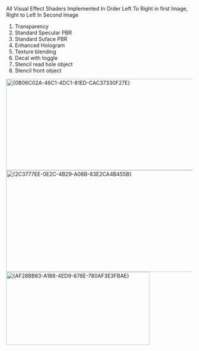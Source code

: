 All Visual Effect Shaders Implemented In Order Left To Right in first Image, Right to Left In Second Image

1.  Transparency
2.  Standard Specular PBR
3.  Standard Suface PBR
4.  Enhanced Hologram
5.  Texture blending
6.  Decal with toggle
7.  Stencil read hole object
8.  Stencil front object


<img width="836" height="246" alt="{0B06C02A-46C1-4DC1-81ED-CAC37330F27E}" src="https://github.com/user-attachments/assets/7cc3dec2-2f6d-4f2b-93a3-5b3e9a3953d8" />
<img width="868" height="274" alt="{2C3777EE-0E2C-4B29-A08B-83E2CA4B455B}" src="https://github.com/user-attachments/assets/4fd71f72-ea7e-49f6-841e-6a9bf471dc3b" />
<img width="387" height="197" alt="{AF28BB63-A188-4ED9-876E-780AF3E3FBAE}" src="https://github.com/user-attachments/assets/8fdb9a17-4b6e-41c2-b676-e41f52341ebf" />





